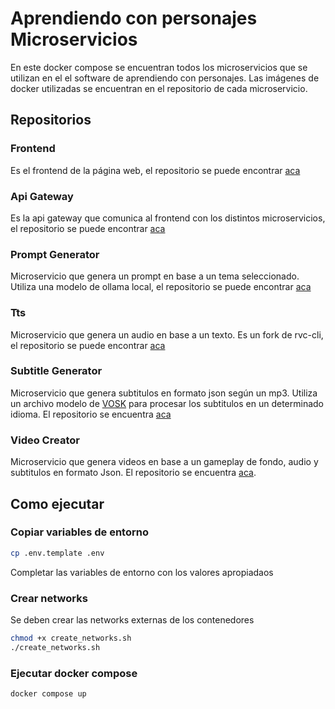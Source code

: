 # Aprendiendo con personajes Microservicios

En este docker compose se encuentran todos los microservicios que se utilizan en el el software de aprendiendo con personajes.
Las imágenes de docker utilizadas se encuentran en el repositorio de cada microservicio.

## Repositorios

### Frontend

Es el frontend de la página web, el repositorio se puede encontrar [aca](https://github.com/reels-automation/reels-automation-frontend-new)

### Api Gateway

Es la api gateway que comunica al frontend con los distintos microservicios, el repositorio se puede encontrar [aca](https://github.com/reels-automation/reels-automation-api-gateway-new)

### Prompt Generator

Microservicio que genera un prompt en base a un tema seleccionado. Utiliza una modelo de ollama local, el repositorio se puede encontrar [aca](https://github.com/reels-automation/reels-automation-prompt-generator)

### Tts

Microservicio que genera un audio en base a un texto. Es un fork de rvc-cli, el repositorio se puede encontrar [aca](https://github.com/reels-automation/tts-rvc)

### Subtitle Generator

Microservicio que genera subtitulos en formato json según un mp3. Utiliza un archivo modelo de [VOSK](https://alphacephei.com/vosk/models) para procesar los subtitulos en un determinado idioma. El repositorio se encuentra [aca](https://github.com/reels-automation/reels-automation-subtitles-generator)

### Video Creator

Microservicio que genera videos en base a un gameplay de fondo, audio y subtitulos en formato Json. El repositorio se encuentra [aca](https://github.com/reels-automation/reels-automation-video-creator).

## Como ejecutar

### Copiar variables de entorno

```bash
cp .env.template .env
```

Completar las variables de entorno con los valores apropiadaos

### Crear networks

Se deben crear las networks externas de los contenedores

```bash
chmod +x create_networks.sh
./create_networks.sh
```

### Ejecutar docker compose

```bash
docker compose up
```
